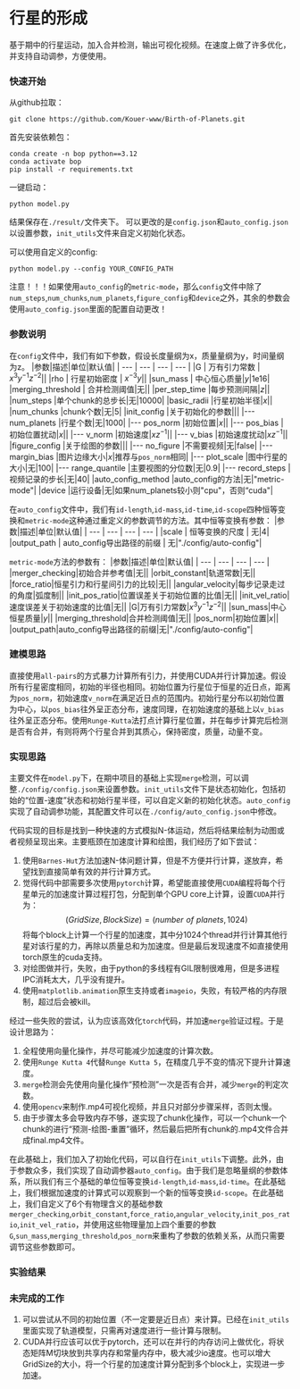 # 行星的形成
基于期中的行星运动，加入合并检测，输出可视化视频。在速度上做了许多优化，并支持自动调参，方便使用。

### 快速开始
从github拉取：
~~~
git clone https://github.com/Kouer-www/Birth-of-Planets.git
~~~

首先安装依赖包：
~~~
conda create -n bop python==3.12
conda activate bop
pip install -r requirements.txt
~~~

一键启动：
~~~
python model.py
~~~

结果保存在`./result/`文件夹下。
可以更改的是`config.json`和`auto_config.json`以设置参数，`init_utils`文件来自定义初始化状态。

可以使用自定义的config:
~~~
python model.py --config YOUR_CONFIG_PATH
~~~

注意！！！如果使用`auto_config`的`metric-mode`，那么`config`文件中除了`num_steps`,`num_chunks`,`num_planets`,`figure_config`和`device`之外，其余的参数会使用`auto_config.json`里面的配置自动更改！

### 参数说明
在`config`文件中，我们有如下参数，假设长度量纲为x，质量量纲为y，时间量纲为z。
|参数|描述|单位|默认值|
| --- | --- | --- | --- |
|G | 万有引力常数 | $x^3y^{-1}z^{-2}$||
|rho | 行星初始密度 | $x^{-3}y$||
|sun_mass | 中心恒心质量|$y$|1e16|
|merging_threshold | 合并检测阈值|无||
|per_step_time |每步预测间隔|$z$||
|num_steps |单个chunk的总步长|无|10000|
|basic_radii |行星初始半径|$x$||
|num_chunks |chunk个数|无|5|
|init_config |关于初始化的参数|||
|--- num_planets |行星个数|无|1000|
|--- pos_norm |初始位置|$x$||
|--- pos_bias |初始位置扰动|$x$||
|--- v_norm |初始速度|$xz^{-1}$||
|--- v_bias |初始速度扰动|$xz^{-1}$||
|figure_config |关于绘图的参数|||
|--- no_figure |不需要视频|无|false|
|--- margin_bias |图片边缘大小|$x$|推荐与`pos_norm`相同|
|--- plot_scale |图中行星的大小|无|100|
|--- range_quantile |主要视图的分位数|无|0.9|
|--- record_steps |视频记录的步长|无|40|
|auto_config_method |auto_config的方法|无|"metric-mode"|
|device |运行设备|无|如果num_planets较小则"cpu"，否则“cuda"|

在`auto_config`文件中，我们有`id-length`,`id-mass`,`id-time`,`id-scope`四种恒等变换和`metric-mode`这种通过重定义的参数调节的方法。其中恒等变换有参数：
|参数|描述|单位|默认值|
| --- | --- | --- | --- |
|scale | 恒等变换的尺度 | 无|4|
|output_path | auto_config导出路径的前缀 | 无|"./config/auto-config"|

`metric-mode`方法的参数有：
|参数|描述|单位|默认值|
| --- | --- | --- | --- |
|merger_checking|初始合并参考值|无||
|orbit_constant|轨道常数|无||
|force_ratio|恒星引力和行星间引力的比较|无||
|angular_velocity|每步记录走过的角度|弧度制||
|init_pos_ratio|位置误差关于初始位置的比值|无||
|init_vel_ratio|速度误差关于初始速度的比值|无||
|G|万有引力常数|$x^3y^{-1}z^{-2}$||
|sun_mass|中心恒星质量|$y$||
|merging_threshold|合并检测阈值|无||
|pos_norm|初始位置|$x$||
|output_path|auto_config导出路径的前缀|无|"./config/auto-config"|
### 建模思路
直接使用`all-pairs`的方式暴力计算所有引力，并使用CUDA并行计算加速。假设所有行星密度相同，初始的半径也相同。初始位置为行星位于恒星的近日点，距离为`pos_norm`，初始速度`v_norm`在满足近日点的范围内。初始行星分布以初始位置为中心，以`pos_bias`往外呈正态分布，速度同理，在初始速度的基础上以`v_bias`往外呈正态分布。使用`Runge-Kutta`法打点计算行星位置，并在每步计算完后检测是否有合并，有则将两个行星合并到其质心，保持密度，质量，动量不变。

### 实现思路
主要文件在`model.py`下，在期中项目的基础上实现`merge`检测，可以调整`./config/config.json`来设置参数。`init_utils`文件下是状态初始化，包括初始的“位置-速度”状态和初始行星半径，可以自定义新的初始化状态。`auto_config`实现了自动调参功能，其配置文件可以在`./config/auto_config.json`中修改。

代码实现的目标是找到一种快速的方式模拟N-体运动，然后将结果绘制为动图或者视频呈现出来。主要瓶颈在加速度计算和绘图，我们经历了如下尝试：
1. 使用`Barnes-Hut`方法加速N-体问题计算，但是不方便并行计算，遂放弃，希望找到直接简单有效的并行计算方式。
2. 觉得代码中部需要多次使用`pytorch`计算，希望能直接使用`CUDA`编程将每个行星单元的加速度计算过程打包，分配到单个GPU core上计算，设置`CUDA`并行为：$$(GridSize, BlockSize) = (number\,\,of\,\,planets, 1024)$$将每个block上计算一个行星的加速度，其中分1024个thread并行计算其他行星对该行星的力，再除以质量总和为加速度。但是最后发现速度不如直接使用torch原生的cuda支持。
3. 对绘图做并行，失败，由于python的多线程有GIL限制很难用，但是多进程IPC消耗太大，几乎没有提升。
4. 使用`matplotlib.animation`原生支持或者`imageio`，失败，有较严格的内存限制，超过后会被kill。

经过一些失败的尝试，认为应该高效化`torch`代码，并加速`merge`验证过程。于是设计思路为：
1. 全程使用向量化操作，并尽可能减少加速度的计算次数。
2. 使用`Runge Kutta 4`代替`Runge Kutta 5`，在精度几乎不变的情况下提升计算速度。
3. `merge`检测会先使用向量化操作“预检测”一次是否有合并，减少`merge`的判定次数。
4. 使用`opencv`来制作.mp4可视化视频，并且只对部分步骤采样，否则太慢。
5. 由于步骤太多会导致内存不够，遂实现了chunk化操作，可以一个chunk一个chunk的进行“预测-绘图-重置”循环，然后最后把所有chunk的.mp4文件合并成final.mp4文件。

在此基础上，我们加入了初始化代码，可以自行在`init_utils`下调整。此外，由于参数众多，我们实现了自动调参器`auto_config`。由于我们是忽略量纲的参数体系，所以我们有三个基础的单位恒等变换`id-length`,`id-mass`,`id-time`。在此基础上，我们根据加速度的计算式可以观察到一个新的恒等变换`id-scope`。在此基础上，我们自定义了6个有物理含义的基础参数`merger_checking`,`orbit_constant`,`force_ratio`,`angular_velocity`,`init_pos_ratio`,`init_vel_ratio`，并使用这些物理量加上四个重要的参数`G`,`sun_mass`,`merging_threshold`,`pos_norm`来重构了参数的依赖关系，从而只需要调节这些参数即可。

### 实验结果

### 未完成的工作
1. 可以尝试从不同的初始位置（不一定要是近日点）来计算。已经在`init_utils`里面实现了轨道模型，只需再对速度进行一些计算与限制。
2. CUDA并行应该可以优于pytorch，还可以在并行的内存访问上做优化，将状态矩阵M切块放到共享内存和常量内存中，极大减少io速度。也可以增大GridSize的大小，将一个行星的加速度计算分配到多个block上，实现进一步加速。


